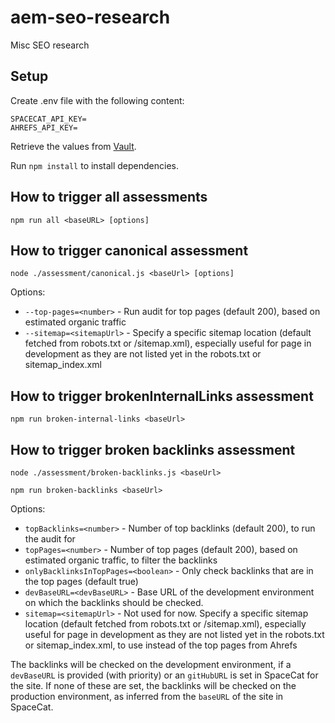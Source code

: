 # aem-seo-research
Misc SEO research

## Setup
Create .env file with the following content:
```
SPACECAT_API_KEY=
AHREFS_API_KEY=
```
Retrieve the values from [Vault](https://vault-amer.adobe.net/ui/vault/secrets/aem_exp_success_eng/show/spacecat/seo).

Run `npm install` to install dependencies.

## How to trigger all assessments

`npm run all <baseURL> [options]`

## How to trigger canonical assessment

`node ./assessment/canonical.js <baseUrl> [options]`

Options:
- `--top-pages=<number>` - Run audit for top pages (default 200), based on estimated organic traffic
- `--sitemap=<sitemapUrl>` - Specify a specific sitemap location (default fetched from robots.txt or /sitemap.xml), 
especially useful for page in development as they are not listed yet in the robots.txt or sitemap_index.xml

## How to trigger brokenInternalLinks assessment

`npm run broken-internal-links <baseUrl>`

## How to trigger broken backlinks assessment

`node ./assessment/broken-backlinks.js <baseUrl>`

`npm run broken-backlinks <baseUrl>`

Options:
- `topBacklinks=<number>` - Number of top backlinks (default 200), to run the audit for
- `topPages=<number>` - Number of top pages (default 200), based on estimated organic traffic, to filter the backlinks
- `onlyBacklinksInTopPages=<boolean>` - Only check backlinks that are in the top pages (default true)
- `devBaseURL=<devBaseURL>` - Base URL of the development environment on which the backlinks should be checked. 
- `sitemap=<sitemapUrl>` - Not used for now. Specify a specific sitemap location (default fetched from robots.txt or 
  /sitemap.xml), especially useful for page in development as they are not listed yet in the robots.txt or sitemap_index.xml,
 to use instead of the top pages from Ahrefs

The backlinks will be checked on the development environment, if a `devBaseURL` is provided (with priority) or an 
`gitHubURL` is set in SpaceCat for the site. If none of these are set, the backlinks will be checked on the 
production environment, as inferred from the `baseURL` of the site in SpaceCat.
